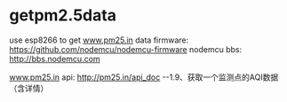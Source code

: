 # getpm2.5data
use esp8266 to get www.pm25.in data
firmware: https://github.com/nodemcu/nodemcu-firmware
nodemcu bbs: http://bbs.nodemcu.com

www.pm25.in api: http://pm25.in/api_doc   --1.9、获取一个监测点的AQI数据（含详情）
